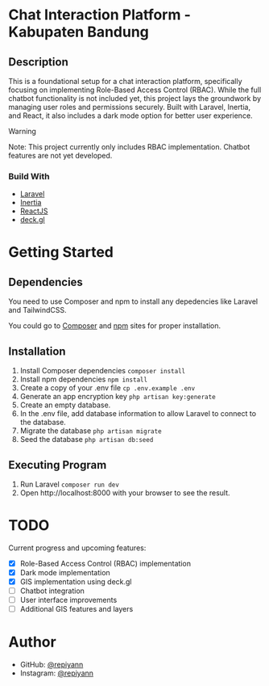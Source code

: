 # Chat Interaction Platform - Kabupaten Bandung

## Description

This is a foundational setup for a chat interaction platform, specifically focusing on implementing Role-Based Access Control (RBAC). While the full chatbot functionality is not included yet, this project lays the groundwork by managing user roles and permissions securely. Built with Laravel, Inertia, and React, it also includes a dark mode option for better user experience.

> [!WARNING]
> Note: This project currently only includes RBAC implementation. Chatbot features are not yet developed.

### Build With

- [Laravel](https://laravel.com/)
- [Inertia](https://inertiajs.com/)
- [ReactJS](https://vite.dev/)
- [deck.gl](https://deck.gl/)

# Getting Started

## Dependencies

You need to use Composer and npm to install any depedencies like Laravel and TailwindCSS.

You could go to [Composer](https://getcomposer.org/) and [npm](https://www.npmjs.com/) sites for proper installation.

## Installation

1. Install Composer dependencies `composer install`
2. Install npm dependencies `npm install`
3. Create a copy of your .env file `cp .env.example .env`
4. Generate an app encryption key `php artisan key:generate`
5. Create an empty database.
6. In the .env file, add database information to allow Laravel to connect to the database.
7. Migrate the database `php artisan migrate`
8. Seed the database `php artisan db:seed`

## Executing Program

1. Run Laravel `composer run dev`
2. Open http://localhost:8000 with your browser to see the result.

# TODO

Current progress and upcoming features:
- [x] Role-Based Access Control (RBAC) implementation
- [x] Dark mode implementation
- [x] GIS implementation using deck.gl
- [ ] Chatbot integration
- [ ] User interface improvements
- [ ] Additional GIS features and layers

# Author

- GitHub: [@repiyann](https://github.com/repiyann)
- Instagram: [@repiyann](https://instagram.com/repiyann)
